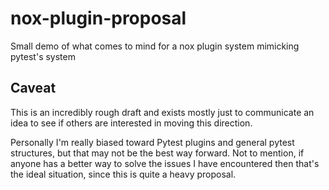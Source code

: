 # nox-plugin-proposal

Small demo of what comes to mind for a nox plugin system mimicking pytest's system

## Caveat

This is an incredibly rough draft and exists mostly just to communicate an idea to see if others are interested in 
moving this direction.

Personally I'm really biased toward Pytest plugins and general pytest structures, but that may not be the best way 
forward. Not to mention, if anyone has a better way to solve the issues I have encountered then that's the ideal 
situation, since this is quite a heavy proposal.
